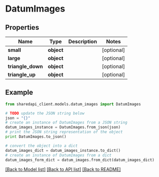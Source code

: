 # DatumImages


## Properties
Name | Type | Description | Notes
------------ | ------------- | ------------- | -------------
**small** | **object** |  | [optional] 
**large** | **object** |  | [optional] 
**triangle_down** | **object** |  | [optional] 
**triangle_up** | **object** |  | [optional] 

## Example

```python
from sharedapi_client.models.datum_images import DatumImages

# TODO update the JSON string below
json = "{}"
# create an instance of DatumImages from a JSON string
datum_images_instance = DatumImages.from_json(json)
# print the JSON string representation of the object
print DatumImages.to_json()

# convert the object into a dict
datum_images_dict = datum_images_instance.to_dict()
# create an instance of DatumImages from a dict
datum_images_form_dict = datum_images.from_dict(datum_images_dict)
```
[[Back to Model list]](../README.md#documentation-for-models) [[Back to API list]](../README.md#documentation-for-api-endpoints) [[Back to README]](../README.md)


